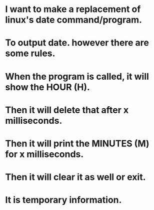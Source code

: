 # I want to make a replacement of linux's date command/program.
# To output date. however there are some rules.
# When the program is called, it will show the HOUR (H).
# Then it will delete that after x milliseconds.
# Then it will print the MINUTES (M) for x milliseconds.
# Then it will clear it as well or exit.
# It is temporary information.